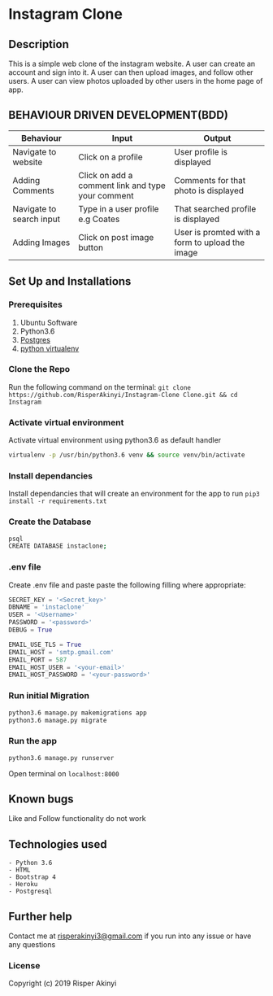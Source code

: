 # Instagram Clone

## Description
This is a simple web clone of the instagram website. A user can create an account and sign into it. 
A user can then upload images, and follow other users. 
A user can view photos uploaded by other users in the home page of app.

## BEHAVIOUR DRIVEN DEVELOPMENT(BDD)

| Behaviour | Input                     | Output                    |
| --------- | ------------------------- | ------------------------- |
|Navigate to website| Click on a profile | User profile is displayed |
|Adding Comments| Click on add a comment link and type your comment|Comments for that photo is displayed|
|Navigate to search input| Type in a user profile e.g Coates|That searched profile is displayed|
|Adding Images| Click on post image button | User is promted with a form to upload the image |

## Set Up and Installations

### Prerequisites
1. Ubuntu Software
2. Python3.6
3. [Postgres](https://www.postgresql.org/download/)
4. [python virtualenv](https://gist.github.com/Geoyi/d9fab4f609e9f75941946be45000632b)

### Clone the Repo
Run the following command on the terminal:
`git clone https://github.com/RisperAkinyi/Instagram-Clone Clone.git && cd Instagram`

### Activate virtual environment
Activate virtual environment using python3.6 as default handler
```bash
virtualenv -p /usr/bin/python3.6 venv && source venv/bin/activate
```

### Install dependancies
Install dependancies that will create an environment for the app to run
`pip3 install -r requirements.txt`

### Create the Database
```bash
psql
CREATE DATABASE instaclone;
```
### .env file
Create .env file and paste paste the following filling where appropriate:
```python
SECRET_KEY = '<Secret_key>'
DBNAME = 'instaclone'
USER = '<Username>'
PASSWORD = '<password>'
DEBUG = True

EMAIL_USE_TLS = True
EMAIL_HOST = 'smtp.gmail.com'
EMAIL_PORT = 587
EMAIL_HOST_USER = '<your-email>'
EMAIL_HOST_PASSWORD = '<your-password>'
```
### Run initial Migration
```bash
python3.6 manage.py makemigrations app
python3.6 manage.py migrate
```

### Run the app
```bash
python3.6 manage.py runserver
```
Open terminal on `localhost:8000`

## Known bugs
Like and Follow functionality do not work

## Technologies used
    - Python 3.6
    - HTML
    - Bootstrap 4
    - Heroku
    - Postgresql

## Further help
Contact me at risperakinyi3@gmail.com if you run into any issue or have any questions

### License
Copyright (c) 2019 Risper Akinyi